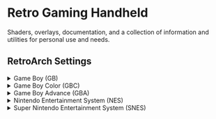 # Retro Gaming Handheld

Shaders, overlays, documentation, and a collection of information and utilities for personal use and needs.

## RetroArch Settings

<details>
   <summary> Game Boy (GB)</summary>

<img src="assets/final_gb.png" alt="final" style="display: block; margin: 0 auto;">

[raw image](assets/raw_gb.png)

#### CORE
[Gambatte](https://emulation.gametechwiki.com/index.php/Gambatte)

#### OVERLAY
<code style="color : darkseagreen;">[*Quick Menu → On-Screen Overlay*]</code>
- **Display Overlay:** ON
- **Overlay Preset:** <code style="color : darkseagreen;">overlays/codiox/default_gbp.cfg</code>
- **Overlay Opacity:** 1.00
- **Auto-Rotate Overlay:** OFF
- **Auto-Scale Overlay:** OFF

#### SHADERS
<code style="color : darkseagreen;">[*Quick Menu → Shaders*]</code>
- **Video Shaders:** ON
- **Load Preset:** <code style="color : darkseagreen;">shaders/codiox/GBP-Codiox/gbp-3x.glslp</code>
- **Save Preset → Save Content Directory Preset**

#### VIDEO
<code style="color : darkseagreen;">[*Settings → Video → Scaling*]</code>
- **Integer Scale:** OFF
- **Integer Scale Overscale:** OFF

#### SAVE CHANGES
<code style="color : gold;">[Quick Menu → Overrides → Save Content Directory Overrides]</code>

</details>



<details>
   <summary> Game Boy Color (GBC)</summary>
  
<img src="assets/final_gbc.png" alt="final" style="display: block; margin: 0 auto;">

[raw image](assets/raw_gbc.png)

#### CORE
[Gambatte](https://emulation.gametechwiki.com/index.php/Gambatte)

#### OVERLAY
<code style="color : darkseagreen;">[*Quick Menu → On-Screen Overlay*]</code>
- **Display Overlay:** ON
- **Overlay Preset:** <code style="color : darkseagreen;">overlays/codiox/default_gbc.cfg</code>
- **Overlay Opacity:** 1.00
- **Auto-Rotate Overlay:** OFF
- **Auto-Scale Overlay:** OFF

#### SHADERS
<code style="color : darkseagreen;">[*Quick Menu → Shaders*]</code>
- **Video Shaders:** OFF

#### VIDEO
<code style="color : darkseagreen;">[*Settings → Video → Scaling*]</code>
- **Integer Scale:** ON
- **Integer Scale Overscale:** OFF
- **Aspect Ratio:** Core provided

#### MISCELLANEOUS
<code style="color : darkseagreen;">[*Quick Menu → Core Options*]</code>

- **GB Colorization:** GBC
- **Color Correction:** GBC Only
- **Color Correction Mode:** Accurate
- **Interframe Blending:** LCD Ghosting (Accurate)

#### SAVE CHANGES
<code style="color : gold;">[Quick Menu → Overrides → Save Content Directory Overrides]</code>

</details>



<details>
   <summary> Game Boy Advance (GBA)</summary>

<img src="assets/final_gba.png" alt="final" style="display: block; margin: 0 auto;">

[raw image](assets/raw_gba.png)

#### CORE
[gpSP](https://emulation.gametechwiki.com/index.php/GpSP)

#### OVERLAY
<code style="color : darkseagreen;">[*Quick Menu → On-Screen Overlay*]</code>
- **Display Overlay:** ON
- **Overlay Preset:** <code style="color : darkseagreen;">overlays/perfect_overlays/GBA/Perfect_GBA.cfg</code>
- **Overlay Opacity:** 1.00
- **Auto-Rotate Overlay:** OFF
- **Auto-Scale Overlay:** OFF

#### SHADERS
<code style="color : darkseagreen;">[*Quick Menu → Shaders*]</code>
- **Video Shaders:** OFF

#### VIDEO
<code style="color : darkseagreen;">[*Settings → Video → Scaling*]</code>
- **Integer Scale:** OFF
- **Integer Scale Overscale:** OFF
- **Aspect Ratio:** Custom
- **Custom Aspect Ratio (X Position):** 0
- **Custom Aspect Ratio (Y Position):** 0
- **Custom Aspect Ratio (Width):** 640
- **Custom Aspect Ratio (height):** 427

#### MISCELLANEOUS
<code style="color : darkseagreen;">[*Quick Menu → Core Options*]</code>
- **BIOS:** Auto select
- **Boot mode:** Boot to BIOS
- **RTC support:** ON
- **Color Correction:** ON
- **Interframe Blending:** ON

#### SAVE CHANGES
<code style="color : gold;">[Quick Menu → Overrides → Save Core Overrides]</code>

</details>



<details>
   <summary> Nintendo Entertainment System (NES)</summary>

<img src="assets/final_nes.png" alt="final" style="display: block; margin: 0 auto;">

[raw image](assets/raw_nes.png)

#### CORE
[FCEUmm](https://emulation.gametechwiki.com/index.php/FCEUX) (FCE Ultra "mappers modified")

#### OVERLAY
<code style="color : darkseagreen;">[*Quick Menu → On-Screen Overlay*]</code>
- **Display Overlay:** ON
- **Overlay Preset:** <code style="color : darkseagreen;">overlays/perfect_overlays/CRT/Perfect_CRT.cfg</code>
- **Overlay Opacity:** 1.00
- **Auto-Rotate Overlay:** OFF
- **Auto-Scale Overlay:** OFF

#### SHADERS
<code style="color : darkseagreen;">[*Quick Menu → Shaders*]</code>
- **Video Shaders:** ON
- **Shader Passes:** 1
- **Shader #0:** <code style="color : darkseagreen;">shaders/shimmerless/shaders/sharp-shimmerless.glsl</code>
- <code style="color : gold;">[Apply Changes]</code>
- <code style="color : gold;">[Save Preset → Save Core Preset]</code>

#### VIDEO
<code style="color : darkseagreen;">[*Settings → Video → Scaling*]</code>
- **Integer Scale:** OFF
- **Integer Scale Overscale:** OFF
- **Aspect Ratio:** 4:3

#### MISCELLANEOUS
<code style="color : darkseagreen;">[*Quick Menu → Core Options*]</code>
- **Aspect Ratio:** 4:3
- **Crop Horizontal Left Overscan:** 8
- **Crop Horizontal Right Overscan:** 0
- **Crop Vertical Top Overscan:** 0
- **Crop Vertical Bottom Overscan:** 0

#### SAVE CHANGES
<code style="color : gold;">[Quick Menu → Overrides → Save Core Overrides]</code>
</details>



<details>
   <summary> Super Nintendo Entertainment System (SNES)</summary>

<img src="assets/final_snes.png" alt="final" style="display: block; margin: 0 auto;">

[raw image](assets/raw_snes.png)

#### CORE
[Snes9x](https://emulation.gametechwiki.com/index.php/Snes9x)

#### OVERLAY
<code style="color : darkseagreen;">[*Quick Menu → On-Screen Overlay*]</code>
- **Display Overlay:** ON
- **Overlay Preset:** <code style="color : darkseagreen;">overlays/perfect_overlays/CRT/Perfect_CRT.cfg</code>
- **Overlay Opacity:** 1.00
- **Auto-Rotate Overlay:** OFF
- **Auto-Scale Overlay:** OFF

#### SHADERS
<code style="color : darkseagreen;">[*Quick Menu → Shaders*]</code>
- **Video Shaders:** ON
- **Shader Passes:** 1
- **Shader #0:** <code style="color : darkseagreen;">shaders/shimmerless/shaders/sharp-shimmerless.glsl</code>
- <code style="color : gold;">[Apply Changes]</code>
- <code style="color : gold;">[Save Preset → Save Core Preset]</code>

#### VIDEO
<code style="color : darkseagreen;">[*Settings → Video → Scaling*]</code>
- **Integer Scale:** OFF
- **Integer Scale Overscale:** OFF
- **Aspect Ratio:** 4:3

#### MISCELLANEOUS
<code style="color : darkseagreen;">[*Quick Menu → Core Options*]</code>
- **Preferred Aspect Ratio:** 4:3
- **Crop Overscan:** OFF


#### SAVE CHANGES
<code style="color : gold;">[Quick Menu → Overrides → Save Core Overrides]</code>

</details>
